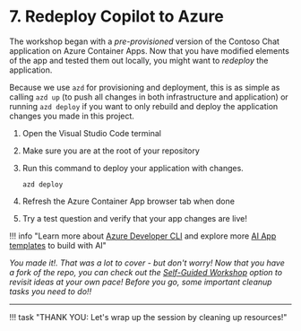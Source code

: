 # 7. Redeploy Copilot to Azure

The workshop began with a _pre-provisioned_ version of the Contoso Chat application on Azure Container Apps. Now that you have modified elements of the app and tested them out locally, you might want to _redeploy_ the application. 

Because we use `azd` for provisioning and deployment, this is as simple as calling `azd up` (to push all changes in both infrastructure and application) or running `azd deploy` if you want to only rebuild and deploy the application changes you made in this project.

1. Open the Visual Studio Code terminal
1. Make sure you are at the root of your repository
1. Run this command to deploy your application with changes.

    ``` title=""
    azd deploy
    ```

1. Refresh the Azure Container App browser tab when done
1. Try a test question and verify that your app changes are live!


!!! info "Learn more about [Azure Developer CLI](https://aka.ms/azd) and explore more [AI App templates](https://aka.ms/ai-apps) to build with AI"

_You made it!. That was a lot to cover - but don't worry! Now that you have a fork of the repo, you can check out the [Self-Guided Workshop](./../01-Setup/2-Provisioning/01-Self-Guided.md) option to revisit ideas at your own pace! Before you go, some important cleanup tasks you need to do!!_

---

!!! task "THANK YOU: Let's wrap up the session by cleaning up resources!"
